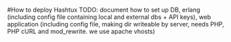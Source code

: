 #How to deploy Hashtux
TODO: document how to set up DB,
erlang (including config file containing local and external dbs + API keys), 
web application (including config file, making dir writeable by server, needs PHP, PHP cURL and mod_rewrite. we use apache vhosts)
